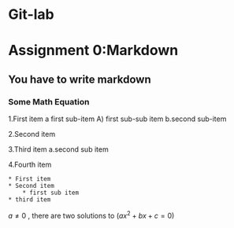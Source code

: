 # Git-lab

# Assignment 0:Markdown
## You have to write markdown
### Some Math Equation

1.First item a first sub-item A) first sub-sub item b.second sub-item

2.Second item

3.Third item a.second sub item

4.Fourth item 

	* First item	
	* Second item 
		* first sub item
	* third item


  $a \ne 0$ , there are two solutions to  $(ax^2 + bx + c = 0)$


